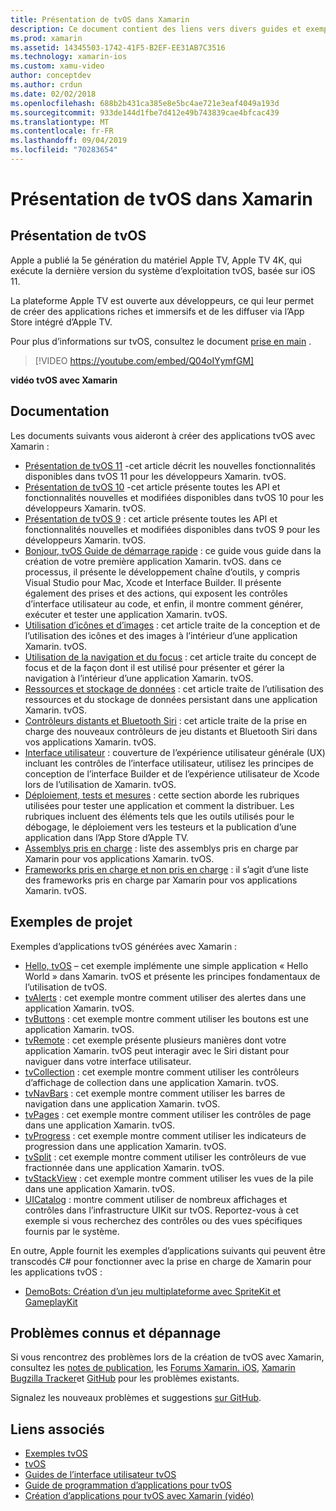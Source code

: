 ```yaml
---
title: Présentation de tvOS dans Xamarin
description: Ce document contient des liens vers divers guides et exemples qui montrent comment créer des applications tvOS avec Xamarin. Les guides traitent de diverses fonctionnalités telles que le développement d’interfaces utilisateur, le stockage de données, les icônes et bien plus encore.
ms.prod: xamarin
ms.assetid: 14345503-1742-41F5-B2EF-EE31AB7C3516
ms.technology: xamarin-ios
ms.custom: xamu-video
author: conceptdev
ms.author: crdun
ms.date: 02/02/2018
ms.openlocfilehash: 688b2b431ca385e8e5bc4ae721e3eaf4049a193d
ms.sourcegitcommit: 933de144d1fbe7d412e49b743839cae4bfcac439
ms.translationtype: MT
ms.contentlocale: fr-FR
ms.lasthandoff: 09/04/2019
ms.locfileid: "70283654"
---
```

# <a name="introduction-to-tvos-in-xamarin"></a>Présentation de tvOS dans Xamarin

## <a name="introducing-tvos"></a>Présentation de tvOS

Apple a publié la 5e génération du matériel Apple TV, Apple TV 4K, qui exécute la dernière version du système d’exploitation tvOS, basée sur iOS 11.

La plateforme Apple TV est ouverte aux développeurs, ce qui leur permet de créer des applications riches et immersifs et de les diffuser via l’App Store intégré d’Apple TV.

Pour plus d’informations sur tvOS, consultez le document [prise en main](~/ios/tvos/get-started/index.md) .

> [!VIDEO https://youtube.com/embed/Q04oIYymfGM]

**vidéo tvOS avec Xamarin**

## <a name="documentation"></a>Documentation

Les documents suivants vous aideront à créer des applications tvOS avec Xamarin :

- [Présentation de tvOS 11](~/ios/tvos/platform/introduction-to-tvos11.md) -cet article décrit les nouvelles fonctionnalités disponibles dans tvOS 11 pour les développeurs Xamarin. tvOS.
- [Présentation de tvOS 10](~/ios/tvos/platform/introduction-to-tvos10/index.md) -cet article présente toutes les API et fonctionnalités nouvelles et modifiées disponibles dans tvOS 10 pour les développeurs Xamarin. tvOS.
- [Présentation de tvOS 9](~/ios/tvos/platform/tvos9.md) : cet article présente toutes les API et fonctionnalités nouvelles et modifiées disponibles dans tvOS 9 pour les développeurs Xamarin. tvOS. 
- [Bonjour, tvOS Guide de démarrage rapide](~/ios/tvos/get-started/hello-tvos.md) : ce guide vous guide dans la création de votre première application Xamarin. tvOS. dans ce processus, il présente le développement chaîne d’outils, y compris Visual Studio pour Mac, Xcode et Interface Builder. Il présente également des prises et des actions, qui exposent les contrôles d’interface utilisateur au code, et enfin, il montre comment générer, exécuter et tester une application Xamarin. tvOS.
- [Utilisation d’icônes et d’images](~/ios/tvos/app-fundamentals/icons-images.md) : cet article traite de la conception et de l’utilisation des icônes et des images à l’intérieur d’une application Xamarin. tvOS.
- [Utilisation de la navigation et du focus](~/ios/tvos/app-fundamentals/navigation-focus.md) : cet article traite du concept de focus et de la façon dont il est utilisé pour présenter et gérer la navigation à l’intérieur d’une application Xamarin. tvOS.
- [Ressources et stockage de données](~/ios/tvos/app-fundamentals/resources-data-storage.md) : cet article traite de l’utilisation des ressources et du stockage de données persistant dans une application Xamarin. tvOS.
- [Contrôleurs distants et Bluetooth Siri](~/ios/tvos/platform/remote-bluetooth.md) : cet article traite de la prise en charge des nouveaux contrôleurs de jeu distants et Bluetooth Siri dans vos applications Xamarin. tvOS.
- [Interface utilisateur](~/ios/tvos/user-interface/index.md) : couverture de l’expérience utilisateur générale (UX) incluant les contrôles de l’interface utilisateur, utilisez les principes de conception de l’interface Builder et de l’expérience utilisateur de Xcode lors de l’utilisation de Xamarin. tvOS.
- [Déploiement, tests et mesures](~/ios/tvos/deploy-test/index.md) : cette section aborde les rubriques utilisées pour tester une application et comment la distribuer. Les rubriques incluent des éléments tels que les outils utilisés pour le débogage, le déploiement vers les testeurs et la publication d’une application dans l’App Store d’Apple TV.
- [Assemblys pris en charge](~/ios/tvos/internals/assemblies.md) : liste des assemblys pris en charge par Xamarin pour vos applications Xamarin. tvOS.
- [Frameworks pris en charge et non pris en charge](~/ios/tvos/internals/frameworks.md) : il s’agit d’une liste des frameworks pris en charge par Xamarin pour vos applications Xamarin. tvOS.

## <a name="sample-projects"></a>Exemples de projet

Exemples d’applications tvOS générées avec Xamarin :

- [Hello, tvOS](https://docs.microsoft.com/samples/xamarin/ios-samples/tvos-hello-tvos) – cet exemple implémente une simple application « Hello World » dans Xamarin. tvOS et présente les principes fondamentaux de l’utilisation de tvOS.
- [tvAlerts](https://docs.microsoft.com/samples/xamarin/ios-samples/tvos-tvalerts) : cet exemple montre comment utiliser des alertes dans une application Xamarin. tvOS.
- [tvButtons](https://docs.microsoft.com/samples/xamarin/ios-samples/tvos-tvbuttons) : cet exemple montre comment utiliser les boutons est une application Xamarin. tvOS.
- [tvRemote](https://docs.microsoft.com/samples/xamarin/ios-samples/tvos-tvremote) : cet exemple présente plusieurs manières dont votre application Xamarin. tvOS peut interagir avec le Siri distant pour naviguer dans votre interface utilisateur.
- [tvCollection](https://docs.microsoft.com/samples/xamarin/ios-samples/tvos-tvcollection) : cet exemple montre comment utiliser les contrôleurs d’affichage de collection dans une application Xamarin. tvOS.
- [tvNavBars](https://docs.microsoft.com/samples/xamarin/ios-samples/tvos-tvnavbars) : cet exemple montre comment utiliser les barres de navigation dans une application Xamarin. tvOS.
- [tvPages](https://docs.microsoft.com/samples/xamarin/ios-samples/tvos-tvpages) : cet exemple montre comment utiliser les contrôles de page dans une application Xamarin. tvOS.
- [tvProgress](https://docs.microsoft.com/samples/xamarin/ios-samples/tvos-tvprogress) : cet exemple montre comment utiliser les indicateurs de progression dans une application Xamarin. tvOS.
- [tvSplit](https://docs.microsoft.com/samples/xamarin/ios-samples/tvos-tvsplit) : cet exemple montre comment utiliser les contrôleurs de vue fractionnée dans une application Xamarin. tvOS.
- [tvStackView](https://docs.microsoft.com/samples/xamarin/ios-samples/tvos-tvstackview) : cet exemple montre comment utiliser les vues de la pile dans une application Xamarin. tvOS.
- [UICatalog](https://docs.microsoft.com/samples/xamarin/ios-samples/tvos-uicatalog) : montre comment utiliser de nombreux affichages et contrôles dans l’infrastructure UIKit sur tvOS. Reportez-vous à cet exemple si vous recherchez des contrôles ou des vues spécifiques fournis par le système.

En outre, Apple fournit les exemples d’applications suivants qui peuvent être transcodés C# pour fonctionner avec la prise en charge de Xamarin pour les applications tvOS :

- [DemoBots: Création d’un jeu multiplateforme avec SpriteKit et GameplayKit](https://developer.apple.com/library/prerelease/tvos/samplecode/DemoBots/)

## <a name="known-issues-and-troubleshooting"></a>Problèmes connus et dépannage

Si vous rencontrez des problèmes lors de la création de tvOS avec Xamarin, consultez les [notes de publication](https://docs.microsoft.com/xamarin/ios/release-notes/), les [Forums Xamarin. iOS](https://forums.xamarin.com/categories/ios), [Xamarin Bugzilla Tracker](https://bugzilla.xamarin.com/query.cgi?product=iOS)et [GitHub](https://github.com/xamarin/xamarin-macios/issues) pour les problèmes existants.

Signalez les nouveaux problèmes et suggestions [sur GitHub](https://github.com/xamarin/xamarin-macios/issues).


## <a name="related-links"></a>Liens associés

- [Exemples tvOS](https://docs.microsoft.com/samples/browse/?products=xamarin&term=Xamarin.iOS+tvOS)
- [tvOS](https://developer.apple.com/tvos/)
- [Guides de l’interface utilisateur tvOS](https://developer.apple.com/tvos/human-interface-guidelines/)
- [Guide de programmation d’applications pour tvOS](https://developer.apple.com/library/prerelease/tvos/documentation/General/Conceptual/AppleTV_PG/)
- [Création d’applications pour tvOS avec Xamarin (vidéo)](https://university.xamarin.com/lightninglectures/tvos-with-xamarin)
